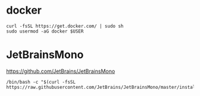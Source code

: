 # docker

```
curl -fsSL https://get.docker.com/ | sudo sh
sudo usermod -aG docker $USER
```

# JetBrainsMono

https://github.com/JetBrains/JetBrainsMono

```
/bin/bash -c "$(curl -fsSL https://raw.githubusercontent.com/JetBrains/JetBrainsMono/master/install_manual.sh)"
```
